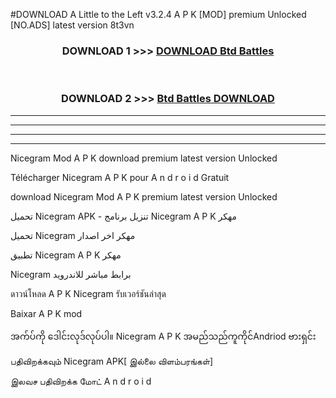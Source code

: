 #DOWNLOAD A Little to the Left v3.2.4 A P K [MOD] premium Unlocked [NO.ADS] latest version 8t3vn 



<div align="center">

<h3>DOWNLOAD 1 >>> <a href="https://getmod1.web.app/?judule=Btd Battles">DOWNLOAD Btd Battles</a></h3><br>

<h3>DOWNLOAD 2 >>> <a href="https://getmod1.web.app/?judule=Btd Battles">Btd Battles DOWNLOAD </a></h3>

</div>


----------------------------------------------------------

----------------------------------------------------------

----------------------------------------------------------

----------------------------------------------------------


Nicegram  Mod A P K download premium latest version Unlocked

Télécharger  Nicegram  A P K pour A n d r o i d Gratuit

download Nicegram  Mod A P K premium latest version Unlocked

تحميل Nicegram  APK - تنزيل برنامج Nicegram  A P K مهكر

تحميل Nicegram  مهكر اخر اصدار

تطبيق Nicegram  A P K مهكر

Nicegram  برابط مباشر للاندرويد

ดาวน์โหลด A P K Nicegram  รับเวอร์ชันล่าสุด

Baixar A P K mod

အက်ပ်ကို ဒေါင်းလုဒ်လုပ်ပါ။ Nicegram  A P K အမည်သည်ကူကိုင်Andriod ဗားရှင်း

பதிவிறக்கவும் Nicegram  APK[ இல்லை விளம்பரங்கள்] 
 
இலவச பதிவிறக்க மோட் A n d r o i d




